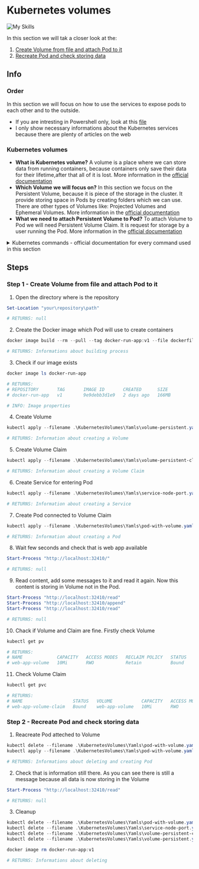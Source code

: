 # Kubernetes volumes
![My Skills](https://skillicons.dev/icons?i=kubernetes,powershell)

In this section we will tak a closer look at the:
1. [Create Volume from file and attach Pod to it](#step-1---create-volume-from-file-and-attach-pod-to-it)
2. [Recreate Pod and check storing data](#step-2---recreate-pod-and-check-storing-data)

## Info 
### Order 

In this section we will focus on how to use the services to expose pods to each other and to the outside. 
* If you are intresting in Powershell only, look at this [file](KubernetesVolumes.ps1)
* I only show necessary informations about the Kubernetes services because there are plenty of articles on the web

### Kubernetes volumes
* **What is Kubernetes volume?** A volume is a place where we can store data from running containers, because containers only save their data for their lifetime,after that all of it is lost. More information in the [official documentation](https://kubernetes.io/docs/concepts/storage/volumes/)
* **Which Volume we will focus on?** In this section we focus on the Persistent Volume, because it is piece of the storage in the cluster. It provide storing space in Pods by creating folders which we can use. There are other types of Volumes like: Projected Volumes and Ephemeral Volumes. More information in the [official documentation](https://kubernetes.io/docs/concepts/storage/persistent-volumes/)
* **What we need to attach Persistent Volume to Pod?** To attach Volume to Pod we will need Persistent Volume Claim. It is request for storage by a user running the Pod. More information in the [official documentation](https://kubernetes.io/docs/concepts/storage/persistent-volumes/#persistentvolumeclaims)

<details>
<summary> Kubernetes commands - official documentation for every command used in this section </summary>

* [kubectl apply](https://kubernetes.io/docs/reference/kubectl/generated/kubectl_apply/)
* [kubectl get](https://kubernetes.io/docs/reference/kubectl/generated/kubectl_get/)
* [kubectl delete](https://kubernetes.io/docs/reference/kubectl/generated/kubectl_delete/)

</details>

## Steps
### Step 1 - Create Volume from file and attach Pod to it

1. Open the directory where is the repository

```powershell
Set-Location "your\repository\path"

# RETURNS: null
```

2. Create the Docker image which Pod will use to create containers

```powershell
docker image build --rm --pull --tag docker-run-app:v1 --file dockerfile .

# RETURNS: Informations about building process
```

3. Check if our image exists

```powershell
docker image ls docker-run-app

# RETURNS:
# REPOSITORY       TAG       IMAGE ID       CREATED      SIZE
# docker-run-app   v1        9e9debb3d1e9   2 days ago   166MB

# INFO: Image properties
```

4. Create Volume 
```powershell
kubectl apply --filename .\KubernetesVolumes\Yamls\volume-persistent.yaml

# RETURNS: Information about creating a Volume
```

5. Create Volume Claim
```powershell
kubectl apply --filename .\KubernetesVolumes\Yamls\volume-persistent-claim.yaml

# RETURNS: Information about creating a Volume Claim
```

6. Create Service for entering Pod
```powershell
kubectl apply --filename .\KubernetesVolumes\Yamls\service-node-port.yaml

# RETURNS: Information about creating a Service
```

7. Create Pod connected to Volume Claim
```powershell
kubectl apply --filename .\KubernetesVolumes\Yamls\pod-with-volume.yaml

# RETURNS: Information about creating a Pod
```

8. Wait few seconds and check that is web app available 
```powershell
Start-Process "http://localhost:32410/"

# RETURNS: null
```

9. Read content, add some messages to it and read it again. Now this content is storing in Volume not in the Pod.
```powershell
Start-Process "http://localhost:32410/read"
Start-Process "http://localhost:32410/append"
Start-Process "http://localhost:32410/read"

# RETURNS: null
```

10. Chack if Volume and Claim are fine. Firstly check Volume
```powershell
kubectl get pv

# RETURNS: 
# NAME             CAPACITY   ACCESS MODES   RECLAIM POLICY   STATUS   CLAIM                          STORAGECLASS   VOLUMEATTRIBUTESCLASS   REASON   AGE
# web-app-volume   10Mi       RWO            Retain           Bound    default/web-app-volume-claim   ssd            <unset>                          8m38s
```

11. Check Volume Claim
```powershell
kubectl get pvc

# RETURNS:
# NAME                   STATUS   VOLUME           CAPACITY   ACCESS MODES   STORAGECLASS   VOLUMEATTRIBUTESCLASS   AGE
# web-app-volume-claim   Bound    web-app-volume   10Mi       RWO            ssd            <unset>                 2m
```

### Step 2 - Recreate Pod and check storing data

1. Reacreate Pod atteched to Volume
```powershell
kubectl delete --filename .\KubernetesVolumes\Yamls\pod-with-volume.yaml
kubectl apply --filename .\KubernetesVolumes\Yamls\pod-with-volume.yaml

# RETURNS: Informations about deleting and creating Pod
```

2. Check that is information still there. As you can see there is still a message because all data is now storing in the Volume
```powershell
Start-Process "http://localhost:32410/read"

# RETURNS: null
```

3. Cleanup
```powershell
kubectl delete --filename .\KubernetesVolumes\Yamls\pod-with-volume.yaml
kubectl delete --filename .\KubernetesVolumes\Yamls\service-node-port.yaml
kubectl delete --filename .\KubernetesVolumes\Yamls\volume-persistent-claim.yaml
kubectl delete --filename .\KubernetesVolumes\Yamls\volume-persistent.yaml

docker image rm docker-run-app:v1

# RETURNS: Informations about deleting
```